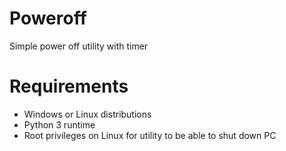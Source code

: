 # Poweroff
Simple power off utility with timer

# Requirements 
- Windows or Linux distributions
- Python 3 runtime
- Root privileges on Linux for utility to be able to shut down PC
